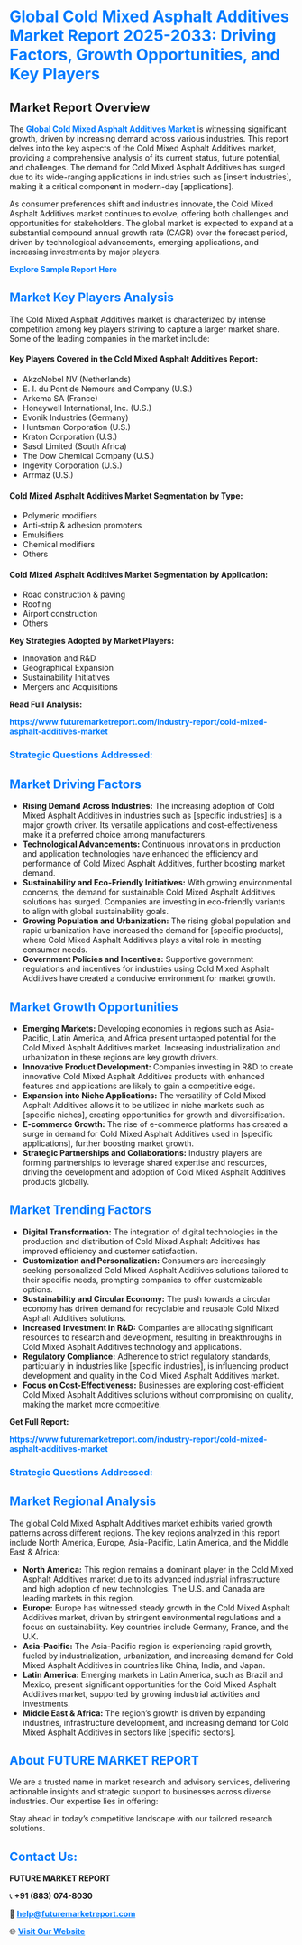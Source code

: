 <h1 style="color: #007BFF;">Global Cold Mixed Asphalt Additives Market Report 2025-2033: Driving Factors, Growth Opportunities, and Key Players</h1>

<section id="overview">
<h2>Market Report Overview</h2>
<p>The <a href="https://www.futuremarketreport.com/industry-report/cold-mixed-asphalt-additives-market" style="color: #007BFF; text-decoration: none;"><strong>Global Cold Mixed Asphalt Additives Market</strong></a> is witnessing significant growth, driven by increasing demand across various industries. This report delves into the key aspects of the Cold Mixed Asphalt Additives market, providing a comprehensive analysis of its current status, future potential, and challenges. The demand for Cold Mixed Asphalt Additives has surged due to its wide-ranging applications in industries such as [insert industries], making it a critical component in modern-day [applications].</p>
<p>As consumer preferences shift and industries innovate, the Cold Mixed Asphalt Additives market continues to evolve, offering both challenges and opportunities for stakeholders. The global market is expected to expand at a substantial compound annual growth rate (CAGR) over the forecast period, driven by technological advancements, emerging applications, and increasing investments by major players.</p>
</section>

<section id="overview">
<p><a href="https://www.futuremarketreport.com/request-sample/reportId=54019" style="color: #007BFF; text-decoration: none;"><strong>Explore Sample Report Here</strong></a></p>
</section>

<section id="key-players">
<h2 style="color: #007BFF;">Market Key Players Analysis</h2>
<p>The Cold Mixed Asphalt Additives market is characterized by intense competition among key players striving to capture a larger market share. Some of the leading companies in the market include:</p>
<h4>Key Players Covered in the Cold Mixed Asphalt Additives Report:</h4>
<ul><li>AkzoNobel NV (Netherlands)</li><li>E. I. du Pont de Nemours and Company (U.S.)</li><li>Arkema SA (France)</li><li>Honeywell International, Inc. (U.S.)</li><li>Evonik Industries (Germany)</li><li>Huntsman Corporation (U.S.)</li><li>Kraton Corporation (U.S.)</li><li>Sasol Limited (South Africa)</li><li>The Dow Chemical Company (U.S.)</li><li>Ingevity Corporation (U.S.)</li><li>Arrmaz (U.S.)</li></ul>
<h4>Cold Mixed Asphalt Additives Market Segmentation by Type:</h4>
<ul><li>Polymeric modifiers</li><li>Anti-strip &amp; adhesion promoters</li><li>Emulsifiers</li><li>Chemical modifiers</li><li>Others</li></ul>

<h4>Cold Mixed Asphalt Additives Market Segmentation by Application:</h4>
<ul><li>Road construction &amp; paving</li><li>Roofing</li><li>Airport construction</li><li>Others</li></ul>
<p><strong>Key Strategies Adopted by Market Players:</strong></p>
<ul>
<li>Innovation and R&D</li>
<li>Geographical Expansion</li>
<li>Sustainability Initiatives</li>
<li>Mergers and Acquisitions</li>
</ul>
</section>

<section>
<p><strong>Read Full Analysis: </strong></p><a href="https://www.futuremarketreport.com/industry-report/cold-mixed-asphalt-additives-market" style="color: #007BFF; text-decoration: none;"><strong>https://www.futuremarketreport.com/industry-report/cold-mixed-asphalt-additives-market</strong></a>
<h3 style="color: #007BFF;">Strategic Questions Addressed:</h3>
</section>

<section id="driving-factors">
<h2 style="color: #007BFF;">Market Driving Factors</h2>
<ul>
<li><strong>Rising Demand Across Industries:</strong> The increasing adoption of Cold Mixed Asphalt Additives in industries such as [specific industries] is a major growth driver. Its versatile applications and cost-effectiveness make it a preferred choice among manufacturers.</li>
<li><strong>Technological Advancements:</strong> Continuous innovations in production and application technologies have enhanced the efficiency and performance of Cold Mixed Asphalt Additives, further boosting market demand.</li>
<li><strong>Sustainability and Eco-Friendly Initiatives:</strong> With growing environmental concerns, the demand for sustainable Cold Mixed Asphalt Additives solutions has surged. Companies are investing in eco-friendly variants to align with global sustainability goals.</li>
<li><strong>Growing Population and Urbanization:</strong> The rising global population and rapid urbanization have increased the demand for [specific products], where Cold Mixed Asphalt Additives plays a vital role in meeting consumer needs.</li>
<li><strong>Government Policies and Incentives:</strong> Supportive government regulations and incentives for industries using Cold Mixed Asphalt Additives have created a conducive environment for market growth.</li>
</ul>
</section>

<section id="growth-opportunities">
<h2 style="color: #007BFF;">Market Growth Opportunities</h2>
<ul>
<li><strong>Emerging Markets:</strong> Developing economies in regions such as Asia-Pacific, Latin America, and Africa present untapped potential for the Cold Mixed Asphalt Additives market. Increasing industrialization and urbanization in these regions are key growth drivers.</li>
<li><strong>Innovative Product Development:</strong> Companies investing in R&D to create innovative Cold Mixed Asphalt Additives products with enhanced features and applications are likely to gain a competitive edge.</li>
<li><strong>Expansion into Niche Applications:</strong> The versatility of Cold Mixed Asphalt Additives allows it to be utilized in niche markets such as [specific niches], creating opportunities for growth and diversification.</li>
<li><strong>E-commerce Growth:</strong> The rise of e-commerce platforms has created a surge in demand for Cold Mixed Asphalt Additives used in [specific applications], further boosting market growth.</li>
<li><strong>Strategic Partnerships and Collaborations:</strong> Industry players are forming partnerships to leverage shared expertise and resources, driving the development and adoption of Cold Mixed Asphalt Additives products globally.</li>
</ul>
</section>

<section id="trending-factors">
<h2 style="color: #007BFF;">Market Trending Factors</h2>
<ul>
<li><strong>Digital Transformation:</strong> The integration of digital technologies in the production and distribution of Cold Mixed Asphalt Additives has improved efficiency and customer satisfaction.</li>
<li><strong>Customization and Personalization:</strong> Consumers are increasingly seeking personalized Cold Mixed Asphalt Additives solutions tailored to their specific needs, prompting companies to offer customizable options.</li>
<li><strong>Sustainability and Circular Economy:</strong> The push towards a circular economy has driven demand for recyclable and reusable Cold Mixed Asphalt Additives solutions.</li>
<li><strong>Increased Investment in R&D:</strong> Companies are allocating significant resources to research and development, resulting in breakthroughs in Cold Mixed Asphalt Additives technology and applications.</li>
<li><strong>Regulatory Compliance:</strong> Adherence to strict regulatory standards, particularly in industries like [specific industries], is influencing product development and quality in the Cold Mixed Asphalt Additives market.</li>
<li><strong>Focus on Cost-Effectiveness:</strong> Businesses are exploring cost-efficient Cold Mixed Asphalt Additives solutions without compromising on quality, making the market more competitive.</li>
</ul>
</section>

<section>
<p><strong>Get Full Report: </strong></p><a href="https://www.futuremarketreport.com/industry-report/cold-mixed-asphalt-additives-market" style="color: #007BFF; text-decoration: none;"><strong>https://www.futuremarketreport.com/industry-report/cold-mixed-asphalt-additives-market</strong></a>
<h3 style="color: #007BFF;">Strategic Questions Addressed:</h3>
</section>


<section id="regional-analysis">
<h2 style="color: #007BFF;">Market Regional Analysis</h2>
<p>The global Cold Mixed Asphalt Additives market exhibits varied growth patterns across different regions. The key regions analyzed in this report include North America, Europe, Asia-Pacific, Latin America, and the Middle East & Africa:</p>
<ul>
<li><strong>North America:</strong> This region remains a dominant player in the Cold Mixed Asphalt Additives market due to its advanced industrial infrastructure and high adoption of new technologies. The U.S. and Canada are leading markets in this region.</li>
<li><strong>Europe:</strong> Europe has witnessed steady growth in the Cold Mixed Asphalt Additives market, driven by stringent environmental regulations and a focus on sustainability. Key countries include Germany, France, and the U.K.</li>
<li><strong>Asia-Pacific:</strong> The Asia-Pacific region is experiencing rapid growth, fueled by industrialization, urbanization, and increasing demand for Cold Mixed Asphalt Additives in countries like China, India, and Japan.</li>
<li><strong>Latin America:</strong> Emerging markets in Latin America, such as Brazil and Mexico, present significant opportunities for the Cold Mixed Asphalt Additives market, supported by growing industrial activities and investments.</li>
<li><strong>Middle East & Africa:</strong> The region’s growth is driven by expanding industries, infrastructure development, and increasing demand for Cold Mixed Asphalt Additives in sectors like [specific sectors].</li>
</ul>
</section>

<footer>
<h2 style="color: #007BFF;">About FUTURE MARKET REPORT</h2>
<p>We are a trusted name in market research and advisory services, delivering actionable insights and strategic support to businesses across diverse industries. Our expertise lies in offering:</p>

<p>Stay ahead in today’s competitive landscape with our tailored research solutions.</p>

<h2 style="color: #007BFF;">Contact Us:</h2>
<p><strong>FUTURE MARKET REPORT</strong></p>
<p>📞 <strong>+91 (883) 074-8030</strong></p>
<p>📧 <strong><a href="mailto:help@futuremarketreport.com" style="color: #007BFF;">help@futuremarketreport.com</a></strong></p>
<p>🌐 <strong><a href="https://www.futuremarketreport.com/" style="color: #007BFF;">Visit Our Website</a></strong></p>
</footer>